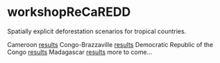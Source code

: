 # workshopReCaREDD

Spatially explicit deforestation scenarios for tropical countries.

Cameroon [results](http://nbviewer.jupyter.org/github/ghislainv/workshopReCaREDD/blob/master/deforCameroon/notebook/notebook.ipynb)
Congo-Brazzaville [results](http://nbviewer.jupyter.org/github/ghislainv/workshopReCaREDD/blob/master/deforCongo/notebook/notebook.ipynb)
Democratic Republic of the Congo [results](http://nbviewer.jupyter.org/github/ghislainv/workshopReCaREDD/blob/master/deforDRC/notebook/notebook.ipynb)
Madagascar [results](http://nbviewer.jupyter.org/github/ghislainv/deforestprob/blob/master/notebook/notebook.ipynb)
more to come...


